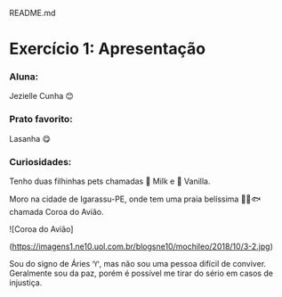 README.md

# Exercício 1: Apresentação

### Aluna: 

Jezielle Cunha :blush:

### Prato favorito: 

Lasanha :yum:

### Curiosidades: 

Tenho duas filhinhas pets chamadas :dog: Milk e :dog: Vanilla.

Moro na cidade de Igarassu-PE, onde tem uma praia belíssima :ocean::tropical_fish::fish: chamada Coroa do Avião.

![Coroa do Avião]

(https://imagens1.ne10.uol.com.br/blogsne10/mochileo/2018/10/3-2.jpg)



Sou do signo de Áries :aries:, mas não sou uma pessoa difícil de conviver. Geralmente sou da paz, porém é possível me tirar do sério em casos de injustiça.

